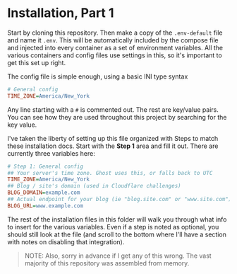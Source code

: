 # Installation, Part 1
Start by cloning this repository. Then make a copy of the `.env-default` file and name it `.env`. This will be automatically included by the compose file and injected into every container as a set of environment variables. All the various containers and config files use settings in this, so it's important to get this set up right.

The config file is simple enough, using a basic INI type syntax
```ini
# General config
TIME_ZONE=America/New_York
```

Any line starting with a `#` is commented out. The rest are key/value pairs. You can see how they are used throughout this project by searching for the key value.

I've taken the liberty of setting up this file organized with Steps to match these installation docs. Start with the **Step 1** area and fill it out. There are currently three variables here:
```ini
# Step 1: General config
## Your server's time zone. Ghost uses this, or falls back to UTC
TIME_ZONE=America/New_York
## Blog / site's domain (used in Cloudflare challenges)
BLOG_DOMAIN=example.com
## Actual endpoint for your blog (ie "blog.site.com" or "www.site.com")
BLOG_URL=www.example.com
```

The rest of the installation files in this folder will walk you through what info to insert for the various variables. Even if a step is noted as optional, you should still look at the file (and scroll to the bottom where I'll have a section with notes on disabling that integration).


> NOTE: Also, sorry in advance if I get any of this wrong. The vast majority of this repository was assembled from memory.
